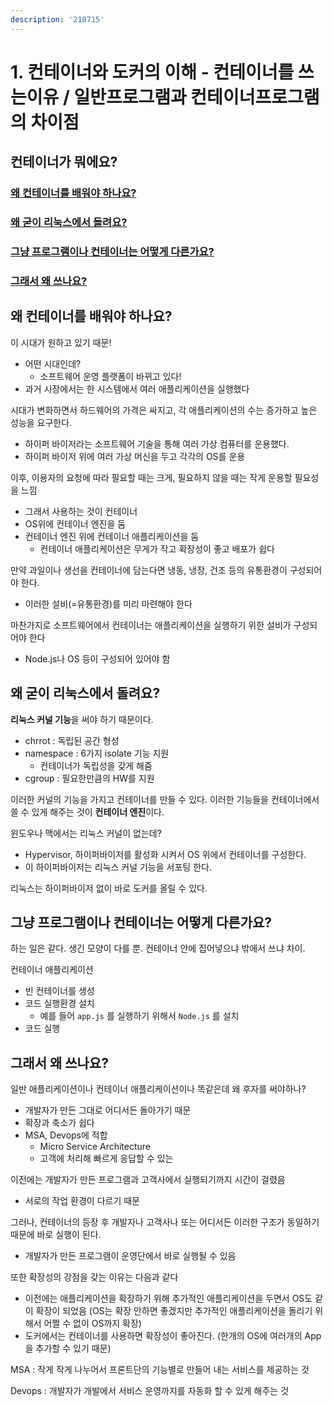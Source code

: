 ```yaml
---
description: '210715'
---
```


# 1. 컨테이너와 도커의 이해 - 컨테이너를 쓰는이유 / 일반프로그램과 컨테이너프로그램의 차이점

## 컨테이너가 뭐에요?

### [왜 컨테이너를 배워야 하나요?](1.md#undefined-2)

### [왜 굳이 리눅스에서 돌려요?](1.md#undefined-6)

### [그냥 프로그램이나 컨테이너는 어떻게 다른가요?](1.md#undefined-7)

### [그래서 왜 쓰나요?](1.md#undefined-8)



## 왜 컨테이너를 배워야 하나요?

이 시대가 원하고 있기 때문!

* 어떤 시대인데?
  * 소프트웨어 운영 플랫폼이 바뀌고 있다!
* 과거 시장에서는 한 시스템에서 여러 애플리케이션을 실행했다

시대가 변화하면서 하드웨어의 가격은 싸지고, 각 애플리케이션의 수는 증가하고 높은 성능을 요구한다.

* 하이퍼 바이저라는 소프트웨어 기술을 통해 여러 가상 컴퓨터를 운용했다. 
* 하이퍼 바이저 위에 여러 가상 머신을 두고 각각의 OS를 운용

이후, 이용자의 요청에 따라 필요할 때는 크게, 필요하지 않을 때는 작게 운용할 필요성을 느낌

* 그래서 사용하는 것이 컨테이너
* OS위에 컨테이너 엔진을 둠
* 컨테이너 엔진 위에 컨테이너 애플리케이션을 둠
  * 컨테이너 애플리케이션은 무게가 작고 확장성이 좋고 배포가 쉽다



만약 과일이나 생선을 컨테이너에 담는다면 냉동, 냉장, 건조 등의 유통환경이 구성되어야 한다.

* 이러한 설비\(=유통환경\)를 미리 마련해야 한다

마찬가지로 소프트웨어에서 컨테이너는 애플리케이션을 실행하기 위한 설비가 구성되어야 한다

* Node.js나 OS 등이 구성되어 있어야 함



## 왜 굳이 리눅스에서 돌려요?

**리눅스 커널 기능**을 써야 하기 때문이다.

* chrrot : 독립된 공간 형성
* namespace : 6가지 isolate 기능 지원
  * 컨테이너가 독립성을 갖게 해줌
* cgroup : 필요한만큼의 HW를 지원

이러한 커널의 기능을 가지고 컨테이너를 만들 수 있다. 이러한 기능들을 컨테이너에서 쓸 수 있게 해주는 것이 **컨테이너 엔진**이다.

윈도우나 맥에서는 리눅스 커널이 없는데?

* Hypervisor, 하이퍼바이저를 활성화 시켜서 OS 위에서 컨테이너를 구성한다.
* 이 하이퍼바이저는 리눅스 커널 기능을 서포팅 한다.

리눅스는 하이퍼바이저 없이 바로 도커를 올릴 수 있다. 



## 그냥 프로그램이나 컨테이너는 어떻게 다른가요?

하는 일은 같다. 생긴 모양이 다를 뿐. 컨테이너 안에 집어넣으냐 밖에서 쓰냐 차이.

컨테이너 애플리케이션

* 빈 컨테이너를 생성
* 코드 실행환경 설치
  * 예를 들어 `app.js` 를 실행하기 위해서 `Node.js` 를 설치
* 코드 실행



## 그래서 왜 쓰나요?

일반 애플리케이션이나 컨테이너 애플리케이션이나 똑같은데 왜 후자를 써야하나?

* 개발자가 만든 그대로 어디서든 돌아가기 때문
* 확장과 축소가 쉽다
* MSA, Devops에 적합
  * Micro Service Architecture
  * 고객에 처리해 빠르게 응답할 수 있는 

이전에는 개발자가 만든 프로그램과 고객사에서 실행되기까지 시간이 걸렸음

* 서로의 작업 환경이 다르기 때문

그러나, 컨테이너의 등장 후 개발자나 고객사나 또는 어디서든 이러한 구조가 동일하기 때문에 바로 실행이 된다.

* 개발자가 만든 프로그램이 운영단에서 바로 실행될 수 있음

또한 확장성의 강점을 갖는 이유는 다음과 같다

* 이전에는 애플리케이션을 확장하기 위해 추가적인 애플리케이션을 두면서 OS도 같이 확장이 되었음 \(OS는 확장 안하면 좋겠지만 추가적인 애플리케이션을 돌리기 위해서 어쩔 수 없이 OS까지 확장\)
* 도커에서는 컨테이너를 사용하면 확장성이 좋아진다. \(한개의 OS에 여러개의 App을 추가할 수 있기 때문\)



MSA : 작게 작게 나누어서 프론트단의 기능별로 만들어 내는 서비스를 제공하는 것

Devops : 개발자가 개발에서 서비스 운영까지를 자동화 할 수 있게 해주는 것







